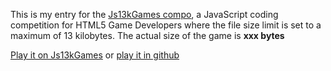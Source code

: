 This is my entry for the [Js13kGames compo](http://js13kgames.com/), a JavaScript coding competition
for HTML5 Game Developers where the file size limit is set to a maximum of 13
kilobytes. The actual size of the game is **xxx bytes**

[Play it on Js13kGames](http://js13kgames.com/entries/) or [play it in github](http://satanas.github.io/)

